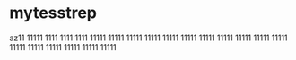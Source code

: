 # mytesstrep
az11
11111
1111
1111
1111
11111
11111
11111
11111
11111
11111
11111
11111
11111
11111
11111
11111
11111
11111
11111
11111
11111
